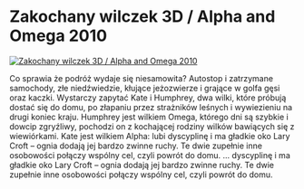 Zakochany wilczek 3D / Alpha and Omega 2010 
=============
[![Zakochany wilczek 3D / Alpha and Omega 2010 ](http://vidos.pl/images/player.gif)](http://vidos.pl/zakochany-wilczek-3d-alpha-and-omega-2010)

 Co sprawia że podróż wydaje się niesamowita? Autostop i zatrzymane samochody, złe niedźwiedzie, kłujące jeżozwierze i grające w golfa gęsi oraz kaczki. Wystarczy zapytać Kate i Humphrey, dwa wilki, które próbują dostać się do domu, po złapaniu przez strażników leśnych i wywiezieniu na drugi koniec kraju. Humphrey jest wilkiem Omega, którego dni są szybkie i dowcip zgryźliwy, pochodzi on z kochającej rodziny wilków bawiących się z wiewiórkami. Kate jest wilkiem Alpha: lubi dyscyplinę i ma gładkie oko Lary Croft – ognia dodają jej bardzo zwinne ruchy. Te dwie zupełnie inne osobowości połączy wspólny cel, czyli powrót do domu.   ... dyscyplinę i ma gładkie oko Lary Croft – ognia dodają jej bardzo zwinne ruchy. Te dwie zupełnie inne osobowości połączy wspólny cel, czyli powrót do domu.
